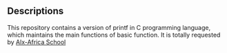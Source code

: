## Descriptions

This repository contains a version of printf in C programming language, which maintains the main functions of  basic function. It is totally requested by [Alx-Africa School](https://www.alxafrica.com/)
